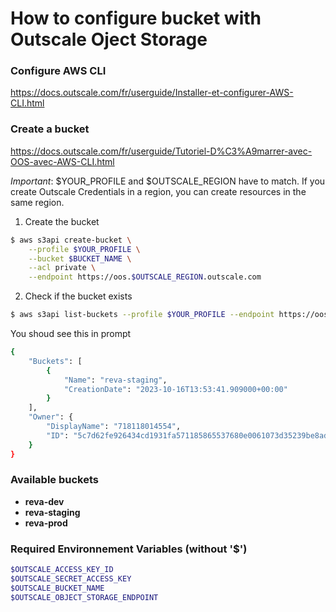# How to configure bucket with Outscale Oject Storage

### Configure AWS CLI

https://docs.outscale.com/fr/userguide/Installer-et-configurer-AWS-CLI.html

### Create a bucket

https://docs.outscale.com/fr/userguide/Tutoriel-D%C3%A9marrer-avec-OOS-avec-AWS-CLI.html

_Important_: $YOUR_PROFILE and $OUTSCALE_REGION have to match. If you create Outscale Credentials in a region, you can create resources in the same region.

1. Create the bucket

```sh
$ aws s3api create-bucket \
    --profile $YOUR_PROFILE \
    --bucket $BUCKET_NAME \
    --acl private \
    --endpoint https://oos.$OUTSCALE_REGION.outscale.com
```

2. Check if the bucket exists

```sh
$ aws s3api list-buckets --profile $YOUR_PROFILE --endpoint https://oos.$OUTSCALE_REGION.outscale.com
```

You shoud see this in prompt

```sh
{
    "Buckets": [
        {
            "Name": "reva-staging",
            "CreationDate": "2023-10-16T13:53:41.909000+00:00"
        }
    ],
    "Owner": {
        "DisplayName": "718118014554",
        "ID": "5c7d62fe926434cd1931fa571185865537680e0061073d35239be8ad2c714799"
    }
}
```

### Available buckets

- **reva-dev**
- **reva-staging**
- **reva-prod**

### Required Environnement Variables (without '$')

```sh
$OUTSCALE_ACCESS_KEY_ID
$OUTSCALE_SECRET_ACCESS_KEY
$OUTSCALE_BUCKET_NAME
$OUTSCALE_OBJECT_STORAGE_ENDPOINT
```
